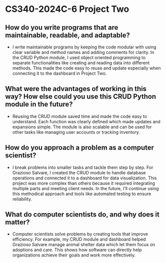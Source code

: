 # CS340-2024C-6 Project Two

## How do you write programs that are maintainable, readable, and adaptable?

- I write maintainable programs by keeping the code modular with using clear variable and method names and adding comments for clarity. In the CRUD Python module, I used object oriented programming to separate functionalities like creating and reading data into different methods. This made the code easy to reuse and update especially when connecting it to the dashboard in Project Two. 

## What were the advantages of working in this way? How else could you use this CRUD Python module in the future?

- Reusing the CRUD module saved time and made the code easy to understand. Each function was clearly defined which made updates and expansions simple. The module is also scalable and can be used for other tasks like managing user accounts or tracking inventory. 

## How do you approach a problem as a computer scientist?

- I break problems into smaller tasks and tackle them step by step. For Grazioso Salvare, I created the CRUD module to handle database operations and connected it to a dashboard for data visualization. This project was more complex than others because it required integrating multiple parts and meeting client needs. In the future, I’ll continue using this methodical approach and tools like automated testing to ensure reliability.

## What do computer scientists do, and why does it matter?

- Computer scientists solve problems by creating tools that improve efficiency. For example, my CRUD module and dashboard helped Grazioso Salvare manage animal shelter data which let them focus on adoptions and care. This shows how software can directly help organizations achieve their goals and work more effectively.
